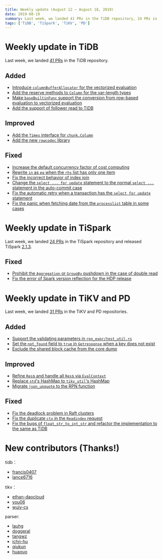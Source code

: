```yaml
---
title: Weekly update (August 12 ~ August 18, 2019)
date: 2019-08-19
summary: Last week, we landed 41 PRs in the TiDB repository, 24 PRs in the TiSpark repository, and 31 PRs in the TiKV and PD repositories.
tags: ['TiDB', 'TiSpark', 'TiKV', 'PD']
---
```


# Weekly update in TiDB

Last week, we landed [41 PRs](https://github.com/pingcap/tidb/pulls?utf8=%E2%9C%93&q=is%3Apr+is%3Amerged+merged%3A2019-08-12..2019-08-18+) in the TiDB repository.

## Added

- [Introduce `columnBufferAllocator` for the vectorized evaluation](https://github.com/pingcap/tidb/pull/11743)
- [Add the reserve methods to `Column` for the var-length types](https://github.com/pingcap/tidb/pull/11699)
- [Make `baseBuiltinFunc` support the conversion from row-based evaluation to vectorized evaluation](https://github.com/pingcap/tidb/pull/11630)
- [Add the support of follower read to TiDB](https://github.com/pingcap/tidb/pull/11347)

## Improved

- [Add the `Times` interface for `chunk.Column`](https://github.com/pingcap/tidb/pull/11742)
- [Add the new `rowcodec` library](https://github.com/pingcap/tidb/pull/7597)

## Fixed

- [Increase the default concurrency factor of cost computing](https://github.com/pingcap/tidb/pull/11752)
- [Rewrite `in` as `eq` when the `rhs` list has only one item](https://github.com/pingcap/tidb/pull/11749)
- [Fix the incorrect behavior of index join](https://github.com/pingcap/tidb/pull/11724)
- [Change the `select ... for update` statement to the normal `select ...` statement in the auto-commit case](https://github.com/pingcap/tidb/pull/11715)
- [Fix the automatic retry when a transaction has the `select for update` statement](https://github.com/pingcap/tidb/pull/11714)
- [Fix the panic when fetching date from the `processlist` table in some cases](https://github.com/pingcap/tidb/pull/11688)

# Weekly update in TiSpark

Last week, we landed [24 PRs](https://github.com/pingcap/tispark/pulls?utf8=%E2%9C%93&q=is%3Apr+is%3Amerged+merged%3A2019-08-12..2019-08-18+) in the TiSpark repository and released TiSpark [2.1.3](https://github.com/pingcap/tispark/releases/tag/v2.1.3).

## Fixed

- [Prohibit the `Aggregation` or `GroupBy` pushdown in the case of double read](https://github.com/pingcap/tispark/pull/1004)
- [Fix the error of Spark version reflection for the HDP release](https://github.com/pingcap/tispark/pull/1017)

# Weekly update in TiKV and PD

Last week, we landed [31 PRs](https://github.com/search?p=1&q=repo%3Atikv%2Ftikv+repo%3Apingcap%2Fpd+is%3Apr+is%3Amerged+merged%3A2019-08-12..2019-08-18&type=Issues) in the TiKV and PD repositories.

## Added

- [Support the validating parameters in `rpn_expr/test_util.rs`](https://github.com/tikv/tikv/pull/5282)
- [Set the `not_found` field to `true` in `Getresponse` when a key does not exist](https://github.com/tikv/tikv/pull/5240)
- [Exclude the shared block cache from the core dump](https://github.com/tikv/tikv/pull/5227)

## Improved

- [Refine `Res`s and handle all `Res`s via `EvalContext`](https://github.com/tikv/tikv/pull/5255)
- [Replace `std`'s HashMap to `tikv_util`'s HashMap](https://github.com/tikv/tikv/pull/5252)
- [Migrate `json_unquote` to the RPN function](https://github.com/tikv/tikv/pull/5226)

## Fixed

- [Fix the deadlock problem in Raft clusters](https://github.com/pingcap/pd/pull/1678)
- [Fix the duplicate `ctx` in the `Readindex` request](https://github.com/tikv/tikv/pull/5213)
- [Fix the bugs of `float_str_to_int_str` and refactor the implementation to the same as TiDB](https://github.com/tikv/tikv/pull/5134)

# New contributors (Thanks!)

tidb：

- [francis0407](https://github.com/francis0407)
- [lance6716](https://github.com/lance6716)

tikv：

- [ethan-daocloud](https://github.com/ethan-daocloud)
- [you06](https://github.com/you06)
- [wujy-cs](https://github.com/wujy-cs)

parser:

- [lauhg](https://github.com/lauhg)
- [doggeral](https://github.com/doggeral)
- [tangwz](https://github.com/tangwz)
- [ichn-hu](https://github.com/ichn-hu)
- [qiukun](https://github.com/qiukun)
- [huaouo](https://github.com/huaouo)
